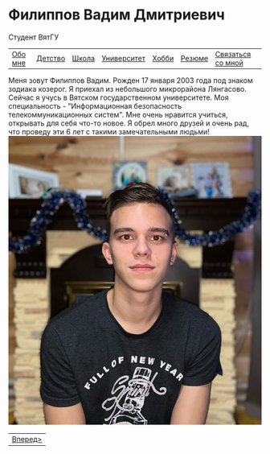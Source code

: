 <!DOCTYPE html>
<html lang="ru">
    <head>
        <meta charset="UTF-8">
        <title>Обо мне</title>
        <link rel="stylesheet" href="oformlenie.css">
        <link rel="stylesheet" href="foto.css">
    </head>
    <body>
        <div class="bac">
            <h1 class="zagolovok">Филиппов Вадим Дмитриевич</h1>
            <p class="mini">Студент ВятГУ</p>
            <div class="container2">
                <table class="tabliza">
                   <tr>
                       <td><a href="./index.md" class="silka">Обо мне</a></td>
                       <td><a href="./detstvo.md" class="silka">Детство</a></td>
                        <td><a href="./school.md" class="silka">Школа</a></td>
                       <td><a href="./university.md" class="silka">Университет</a></td>
                        <td><a href="./hobbi.md" class="silka">Хобби</a></td>
                        <td><a href="./resume.md" class="silka">Резюме</a></td>
                        <td><a href="./svayz.md" class="silka">Связаться со мной</a></td>
                    </tr>
             </table>
                   <div class="text">
                    Меня зовут Филиппов Вадим. Рожден 17 января 2003 года под знаком зодиака козерог.
                    Я приехал из небольшого микрорайона Лянгасово.
                    Сейчас я учусь в Вятском государственном университете.
                    Моя специальность - "Информационная безопасность
                    телекоммуникационных систем".
                    Мне очень нравится учиться, открывать для себя что-то новое. Я обрел много друзей
					и очень рад, что проведу эти 6 лет с такими замечательными людьми!
                    </div>
                    <div class="foto"><img src="Me.jpg" class="obome-foto" alt="Фото"></div>
                <table class="tabliza2">
                    <tr>
                        <td><a href="./detstvo.md" class="silka2">Вперед&gt;</a></td>
                    </tr>
                </table>
            </div>
        </div>
      </body>
</html>
